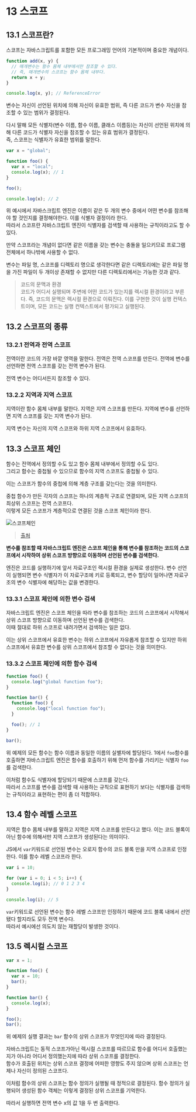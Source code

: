 # 13 스코프

## 13.1 스코프란?

스코프는 자바스크립트를 포함한 모든 프로그래밍 언어의 기본적이며 중요한 개념이다.

```js
function add(x, y) {
  // 매개변수는 함수 몸체 내부에서만 참조할 수 있다.
  // 즉, 매개변수의 스코프는 함수 몸체 내부다.
  return x + y;
}

console.log(x, y); // ReferenceError
```

변수는 자신이 선언된 위치에 의해 자신이 유효한 범위, 즉 다른 코드가 변수 자신을 참조할 수 있는 범위가 결정된다.

다시 말해 모든 식별자(변수 이름, 함수 이름, 클래스 이름등)는 자신이 선언된 위치에 의해 다른 코드가 식별자 자신을 참조할 수 있는 유효 범위가 결정된다.  
즉, 스코프는 식별자가 유효한 범위를 말한다.

```js
var x = "global";

function foo() {
  var x = "local";
  console.log(x); // 1
}

foo();

console.log(x); // 2
```

위 예시에서 자바스크립트 엔진은 이름이 같은 두 개의 변수 중에서 어떤 변수를 참조해야 할 것인지를 결정해야한다. 이를 식별자 결정이라 한다.  
따라서 스코프란 자바스크립트 엔진이 식별자를 검색할 때 사용하는 규칙이라고도 할 수 있다.

만약 스코프라는 개념이 없다면 같은 이름을 갖는 변수는 충돌을 일으키므로 프로그램 전체에서 하나밖에 사용할 수 없다.

변수는 파일 명, 스코프를 디렉토리 명으로 생각한다면 같은 디렉토리에는 같은 파일 명을 가진 파일이 두 개이상 존재할 수 없지만 다른 디렉토리에서는 가능한 것과 같다.

> 코드의 문맥과 환경  
> 코드가 어디서 실행되며 주변에 어떤 코드가 있는지를 렉시컬 환경이라고 부른다. 즉, 코드의 문맥은 렉시컬 환경으로 이뤄진다. 이를 구현한 것이 실행 컨텍스트이며, 모든 코드는 실행 컨텍스트에서 평가되고 실행된다.

## 13.2 스코프의 종류

### 13.2.1 전역과 전역 스코프

전역이란 코드의 가장 바깥 영역을 말한다. 전역은 전역 스코프를 만든다. 전역에 변수를 선언하면 전역 스코프를 갖는 전역 변수가 된다.

전역 변수는 어디서든지 참조할 수 있다.

### 13.2.2 지역과 지역 스코프

지역이란 함수 몸체 내부를 말한다. 지역은 지역 스코프를 만든다. 지역에 변수를 선언하면 지역 스코프를 갖는 지역 변수가 된다.

지역 변수는 자신의 지역 스코프와 하위 지역 스코프에서 유효하다.

## 13.3 스코프 체인

함수는 전역에서 정의할 수도 있고 함수 몸체 내부에서 정의할 수도 있다.  
그리고 함수는 중첩될 수 있으므로 함수의 지역 스코프도 중첩될 수 있다.

이는 스코프가 함수의 중첩에 의해 계층 구조를 갖는다는 것을 의미한다.

중첩 함수가 만든 각자의 스코프는 하나의 계층적 구조로 연결되며, 모든 지역 스코프의 최상위 스코프는 전역 스코프다.  
이렇게 모든 스코프가 계층적으로 연결된 것을 스코프 체인이라 한다.

![스코프체인](https://velog.velcdn.com/images%2Fssu00%2Fpost%2Fe3e2c792-991e-41a8-9e09-7c8fa0173181%2F%EC%8A%A4%EC%BD%94%ED%94%8402.png)

> [출처](https://velog.io/@ssu00/13%EC%9E%A5-%EC%8A%A4%EC%BD%94%ED%94%84)

**변수를 참조할 때 자바스크립트 엔진은 스코프 체인을 통해 변수를 참조하는 코드의 스코프에서 시작하여 상위 스코프 방향으로 이동하며 선언된 변수를 검색한다.**

엔진은 코드를 실행하기에 앞서 자료구조인 렉시컬 환경을 실제로 생성한다. 변수 선언이 실행되면 변수 식별자가 이 자료구조에 키로 등록되고, 변수 할당이 일어나면 자료구조의 변수 식별자에 해당하는 값을 변경한다.

### 13.3.1 스코프 체인에 의한 변수 검색

자바스크립트 엔진은 스코프 체인을 따라 변수를 참조하는 코드의 스코프에서 시작해서 상위 스코프 방향으로 이동하며 선언된 변수를 검색한다.  
이때 절대로 하위 스코프로 내려가면서 검색하는 일은 없다.

이는 상위 스코프에서 유효한 변수는 하위 스코프에서 자유롭게 참조할 수 있지만 하위 스코프에서 유효한 변수를 상위 스코프에서 참조할 수 없다는 것을 의미한다.

### 13.3.2 스코프 체인에 의한 함수 검색

```js
function foo() {
  console.log("global function foo");
}

function bar() {
  function foo() {
    console.log("local function foo");
  }

  foo(); // 1
}

bar();
```

위 예제의 모든 함수는 함수 이름과 동일한 이름의 실별자에 할당된다.
1에서 `foo`함수를 호출하면 자바스크립트 엔진은 함수를 호출하기 위해 먼저 함수를 가리키는 식별자 `foo`를 검색한다.

이처럼 함수도 식별자에 할당되기 때문에 스코프를 갖는다.  
따라서 스코프를 변수를 검색할 때 사용하는 규칙으로 표현하기 보다는 식별자를 검색하는 규칙이라고 표현하는 편이 좀 더 적합하다.

## 13.4 함수 레벨 스코프

지역은 함수 몸체 내부를 말하고 지역은 지역 스코프를 만든다고 했다. 이는 코드 블록이 아닌 함수에 의해서만 지역 스코프가 생성된다는 의미이다.

JS에서 `var`키워드로 선언된 변수는 오로지 함수의 코드 블록 만을 지역 스코프로 인정한다. 이를 함수 레벨 스코프라 한다.

```js
var i = 10;

for (var i = 0; i < 5; i++) {
  console.log(i); // 0 1 2 3 4
}

console.log(i); // 5
```

`var`키워드로 선언된 변수는 함수 레벨 스코프만 인정하기 때문에 코드 블록 내에서 선언됐다 할지라도 모두 전역 변수다.  
따라서 예시에선 의도치 않는 재할당이 발생한 것이다.

## 13.5 렉시컬 스코프

```js
var x = 1;

function foo() {
  var x = 10;
  bar();
}

function bar() {
  console.log(x);
}

foo();
bar();
```

위 예제의 실행 결과는 `bar` 함수의 상위 스코프가 무엇인지에 따라 결정된다.

자바스크립트는 동적 스코프가아닌 렉시컬 스코프를 따르므로 함수를 어디서 호출했는지가 아니라 어디서 정의했는지에 따라 상위 스코프를 결정한다.  
함수가 호출된 위치는 상위 스코프 결정에 어떠한 영향도 주지 않으며 상위 스코프는 언제나 자신이 정의된 스코프다.

이처럼 함수의 상위 스코프는 함수 정의가 실행될 때 정적으로 결정된다. 함수 정의가 실행되어 생성된 함수 객체는 이렇게 결정된 상위 스코프를 기억한다.

따라서 실행하면 전역 변수 x의 값 1을 두 번 출력한다.
